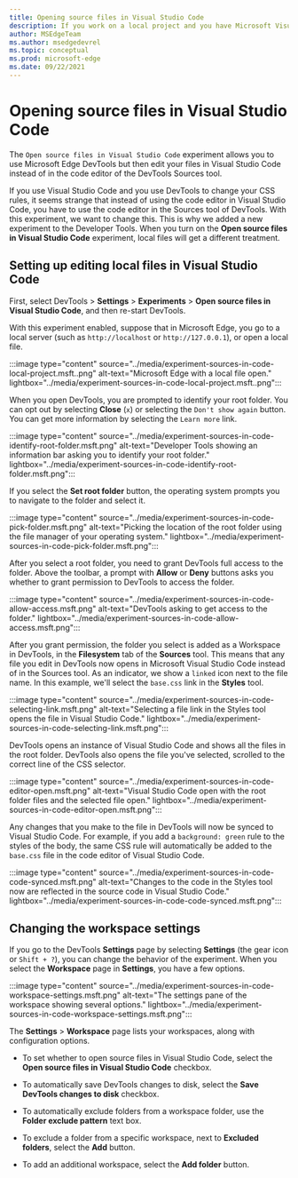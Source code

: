 ```yaml
---
title: Opening source files in Visual Studio Code
description: If you work on a local project and you have Microsoft Visual Studio Code installed, you can open files in this one instead of the sources tool and sync changes from the DevTools live to your source files.
author: MSEdgeTeam
ms.author: msedgedevrel
ms.topic: conceptual
ms.prod: microsoft-edge
ms.date: 09/22/2021
---
```

# Opening source files in Visual Studio Code

The `Open source files in Visual Studio Code` experiment allows you to use Microsoft Edge DevTools but then edit your files in Visual Studio Code instead of in the code editor of the DevTools Sources tool.

If you use Visual Studio Code and you use DevTools to change your CSS rules, it seems strange that instead of using the code editor in Visual Studio Code, you have to use the code editor in the Sources tool of DevTools.  With this experiment, we want to change this.  This is why we added a new experiment to the Developer Tools.  When you turn on the **Open source files in Visual Studio Code** experiment, local files will get a different treatment.


<!-- ====================================================================== -->
## Setting up editing local files in Visual Studio Code

First, select DevTools > **Settings** > **Experiments** > **Open source files in Visual Studio Code**, and then re-start DevTools.

With this experiment enabled, suppose that in Microsoft Edge, you go to a local server (such as `http://localhost` or `http://127.0.0.1`), or open a local file.

:::image type="content" source="../media/experiment-sources-in-code-local-project.msft..png" alt-text="Microsoft Edge with a local file open." lightbox="../media/experiment-sources-in-code-local-project.msft..png":::

When you open DevTools, you are prompted to identify your root folder.  You can opt out by selecting **Close** (`x`) or selecting the `Don't show again` button.  You can get more information by selecting the `Learn more` link.

:::image type="content" source="../media/experiment-sources-in-code-identify-root-folder.msft.png" alt-text="Developer Tools showing an information bar asking you to identify your root folder." lightbox="../media/experiment-sources-in-code-identify-root-folder.msft.png":::

If you select the **Set root folder** button, the operating system prompts you to navigate to the folder and select it.

:::image type="content" source="../media/experiment-sources-in-code-pick-folder.msft.png" alt-text="Picking the location of the root folder using the file manager of your operating system." lightbox="../media/experiment-sources-in-code-pick-folder.msft.png":::

After you select a root folder, you need to grant DevTools full access to the folder.  Above the toolbar, a prompt with **Allow** or **Deny** buttons asks you whether to grant permission to DevTools to access the folder.

:::image type="content" source="../media/experiment-sources-in-code-allow-access.msft.png" alt-text="DevTools asking to get access to the folder." lightbox="../media/experiment-sources-in-code-allow-access.msft.png":::

After you grant permission, the folder you select is added as a Workspace in DevTools, in the **Filesystem** tab of the **Sources** tool.  This means that any file you edit in DevTools now opens in Microsoft Visual Studio Code instead of in the Sources tool. As an indicator, we show a `linked` icon next to the file name.  In this example, we'll select the `base.css` link in the **Styles** tool.

:::image type="content" source="../media/experiment-sources-in-code-selecting-link.msft.png" alt-text="Selecting a file link in the Styles tool opens the file in Visual Studio Code." lightbox="../media/experiment-sources-in-code-selecting-link.msft.png":::

DevTools opens an instance of Visual Studio Code and shows all the files in the root folder.  DevTools also opens the file you've selected, scrolled to the correct line of the CSS selector.

:::image type="content" source="../media/experiment-sources-in-code-editor-open.msft.png" alt-text="Visual Studio Code open with the root folder files and the selected file open." lightbox="../media/experiment-sources-in-code-editor-open.msft.png":::

Any changes that you make to the file in DevTools will now be synced to Visual Studio Code.  For example, if you add a `background: green` rule to the styles of the body, the same CSS rule will automatically be added to the `base.css` file in the code editor of Visual Studio Code.

:::image type="content" source="../media/experiment-sources-in-code-code-synced.msft.png" alt-text="Changes to the code in the Styles tool now are reflected in the source code in Visual Studio Code." lightbox="../media/experiment-sources-in-code-code-synced.msft.png":::


<!-- ====================================================================== -->
## Changing the workspace settings

If you go to the DevTools **Settings** page by selecting **Settings** (the gear icon or `Shift + ?`), you can change the behavior of the experiment.  When you select the **Workspace** page in **Settings**, you have a few options.

:::image type="content" source="../media/experiment-sources-in-code-workspace-settings.msft.png" alt-text="The settings pane of the workspace showing several options." lightbox="../media/experiment-sources-in-code-workspace-settings.msft.png":::

The **Settings** > **Workspace** page lists your workspaces, along with configuration options.

*  To set whether to open source files in Visual Studio Code, select the **Open source files in Visual Studio Code** checkbox.

*  To automatically save DevTools changes to disk, select the **Save DevTools changes to disk** checkbox.

*  To automatically exclude folders from a workspace folder, use the **Folder exclude pattern** text box.

*  To exclude a folder from a specific workspace, next to **Excluded folders**, select the **Add** button.

*  To add an additional workspace, select the **Add folder** button.
